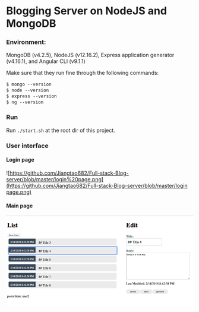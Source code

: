# Blogging Server on NodeJS and MongoDB

### Environment:

MongoDB (v4.2.5), NodeJS (v12.16.2), Express application generator (v4.16.1), and Angular CLI (v9.1.1)

Make sure that they run fine through the following commands:

```
$ mongo --version
$ node --version
$ express --version
$ ng --version
```

### Run

Run  `./start.sh` at the root dir of this project.

### User interface

#### Login page

![[https://github.com/Jiangtao682/Full-stack-Blog-server/blob/master/login%20page.png](https://github.com/Jiangtao682/Full-stack-Blog-server/blob/master/login page.png)]()

#### Main page

![Main page](https://github.com/Jiangtao682/Full-stack-Blog-server/blob/master/main%20page.png?raw=true)


